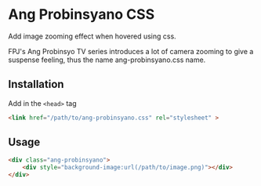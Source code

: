 # Ang Probinsyano CSS

Add image zooming effect when hovered using css.

FPJ's Ang Probinsyo TV series introduces a lot of camera zooming to give a suspense feeling, thus the name ang-probinsyano.css name.

## Installation

Add in the ```<head>``` tag

```html
<link href="/path/to/ang-probinsyano.css" rel="stylesheet" >
```

## Usage

```html
<div class="ang-probinsyano">
    <div style="background-image:url(/path/to/image.png)"></div>
</div>
```